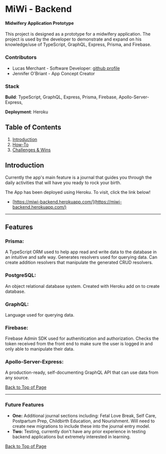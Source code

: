 # MiWi - Backend
#### Midwifery Application Prototype
This project is designed as a prototype for a midwifery application. The project is used by the developer to demonstrate and expand on his knowledge/use of TypeScript, GraphQL, Express, Prisma, and Firebase. 

### Contributors
- Lucas Merchant - Software Developer: [github profile](https://github.com/lbmerchant93)
- Jennifer O'Briant - App Concept Creator

### Stack

**Build**: TypeScript, GraphQL, Express, Prisma, Firebase, Apollo-Server-Express, 

**Deployment**: Heroku

## Table of Contents
1. [Introduction](#introduction)
2. [How-To](#using-miwi)
3. [Challenges & Wins](#challenges-&-wins)

## Introduction
Currently the app's main feature is a journal that guides you through the daily activities that will have you ready to rock your birth. 


The App has been deployed using Heroku. To visit, click the link below!
- [https://miwi-backend.herokuapp.com/](https://miwi-backend.herokuapp.com/)


---

## Features

### Prisma:
A TypeScript ORM used to help app read and write data to the database in an intuitive and safe way. Generates resolvers used for querying data. Can create addition resolvers that manipulate the generated CRUD resolvers. 

### PostgreSQL:
An object relational database system. Created with Heroku add on to create database.

### GraphQL:
Language used for querying data.

### Firebase:
Firebase Admin SDK used for authenitication and authorization. Checks the token received from the front end to make sure the user is logged in and only able to manipulate their data. 

### Apollo-Server-Express:
A production-ready, self-documenting GraphQL API that can use data from any source.



[Back to Top of Page](#table-of-contents)

---


### Future Features
- **One:** Additional journal sections including: Fetal Love Break, Self Care, Postpartum Prep, Childbirth Education, and Nourishment. Will need to create new migrations to include these into the journal entry model.
- **Two:** Testing, currently don't have any prior experience in testing backend applications but extremely interested in learning.


[Back to Top of Page](#table-of-contents)
